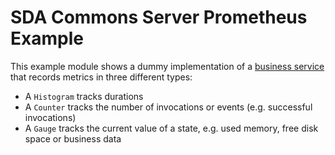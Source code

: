 # SDA Commons Server Prometheus Example

This example module shows a dummy implementation of a 
[business service](https://github.com/SDA-SE/sda-dropwizard-commons/tree/main/sda-commons-server-prometheus-example/src/main/java/org/sdase/commons/server/prometheus/example/MyServiceWithMetrics.java) that records
metrics in three different types:

- A `Histogram` tracks durations
- A `Counter` tracks the number of invocations or events (e.g. successful invocations)
- A `Gauge` tracks the current value of a state, e.g. used memory, free disk space or business data